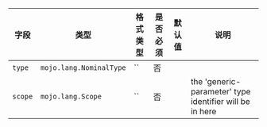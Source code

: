 | 字段 | 类型 | 格式类型 | 是否必须 | 默认值 | 说明 |
|---|---|---|---|---|---|
| `type` | `mojo.lang.NominalType` | `` | 否 |  |  |
| `scope` | `mojo.lang.Scope` | `` | 否 |  | the 'generic-parameter' type identifier will be in here |
